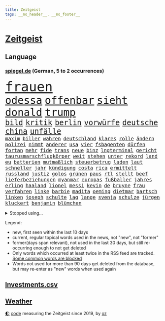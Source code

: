 ```yaml
---
title: Zeitgeist
tags: __no_header__, __no_footer__
---
```


# [Zeitgeist](https://oliz.io/zeitgeist/)

## Language

<h3><a href="https://www.spiegel.de" target="_blank">spiegel.de</a> (German, 5 to 2 occurrences)</h3>
<p style="font-family:monospace">
<span style="font-size:32pt"><a href="news_links.html#frauen" class="current">frauen</a></span>
<br>
<span style="font-size:25pt"><a href="news_links.html#odessa" class="current">odessa</a></span>
<span style="font-size:25pt"><a href="news_links.html#offenbar" class="current">offenbar</a></span>
<span style="font-size:25pt"><a href="news_links.html#sieht" class="current">sieht</a></span>
<span style="font-size:25pt"><a href="news_links.html#donald" class="current">donald</a></span>
<span style="font-size:25pt"><a href="news_links.html#trump" class="current">trump</a></span>
<br>
<span style="font-size:18pt"><a href="news_links.html#bild" class="current">bild</a></span>
<span style="font-size:18pt"><a href="news_links.html#kritik" class="current">kritik</a></span>
<span style="font-size:18pt"><a href="news_links.html#berlin" class="current">berlin</a></span>
<span style="font-size:18pt"><a href="news_links.html#vorwürfe" class="current">vorwürfe</a></span>
<span style="font-size:18pt"><a href="news_links.html#deutsche" class="current">deutsche</a></span>
<span style="font-size:18pt"><a href="news_links.html#china" class="current">china</a></span>
<span style="font-size:18pt"><a href="news_links.html#unfälle" class="current">unfälle</a></span>
<br>
<span style="font-size:12pt"><a href="news_links.html#maxim" class="current">maxim</a></span>
<span style="font-size:12pt"><a href="news_links.html#biller" class="current">biller</a></span>
<span style="font-size:12pt"><a href="news_links.html#wahren" class="current">wahren</a></span>
<span style="font-size:12pt"><a href="news_links.html#deutschland" class="current">deutschland</a></span>
<span style="font-size:12pt"><a href="news_links.html#klares" class="current">klares</a></span>
<span style="font-size:12pt"><a href="news_links.html#rolle" class="current">rolle</a></span>
<span style="font-size:12pt"><a href="news_links.html#ändern" class="current">ändern</a></span>
<span style="font-size:12pt"><a href="news_links.html#polizei" class="current">polizei</a></span>
<span style="font-size:12pt"><a href="news_links.html#nimmt" class="current">nimmt</a></span>
<span style="font-size:12pt"><a href="news_links.html#anderer" class="current">anderer</a></span>
<span style="font-size:12pt"><a href="news_links.html#usa" class="current">usa</a></span>
<span style="font-size:12pt"><a href="news_links.html#vier" class="current">vier</a></span>
<span style="font-size:12pt"><a href="news_links.html#fsbagenten" class="new">fsbagenten</a></span>
<span style="font-size:12pt"><a href="news_links.html#dürfen" class="current">dürfen</a></span>
<span style="font-size:12pt"><a href="news_links.html#fortan" class="current">fortan</a></span>
<span style="font-size:12pt"><a href="news_links.html#mehr" class="current">mehr</a></span>
<span style="font-size:12pt"><a href="news_links.html#fide" class="new">fide</a></span>
<span style="font-size:12pt"><a href="news_links.html#trans" class="current">trans</a></span>
<span style="font-size:12pt"><a href="news_links.html#neue" class="current">neue</a></span>
<span style="font-size:12pt"><a href="news_links.html#binz" class="current">binz</a></span>
<span style="font-size:12pt"><a href="news_links.html#lngterminal" class="current">lngterminal</a></span>
<span style="font-size:12pt"><a href="news_links.html#gericht" class="current">gericht</a></span>
<span style="font-size:12pt"><a href="news_links.html#taurusmarschflugkörper" class="current">taurusmarschflugkörper</a></span>
<span style="font-size:12pt"><a href="news_links.html#weit" class="current">weit</a></span>
<span style="font-size:12pt"><a href="news_links.html#stehen" class="current">stehen</a></span>
<span style="font-size:12pt"><a href="news_links.html#unter" class="current">unter</a></span>
<span style="font-size:12pt"><a href="news_links.html#rekord" class="current">rekord</a></span>
<span style="font-size:12pt"><a href="news_links.html#land" class="current">land</a></span>
<span style="font-size:12pt"><a href="news_links.html#eu" class="current">eu</a></span>
<span style="font-size:12pt"><a href="news_links.html#batterien" class="current">batterien</a></span>
<span style="font-size:12pt"><a href="news_links.html#mutmaßlich" class="current">mutmaßlich</a></span>
<span style="font-size:12pt"><a href="news_links.html#steuerbetrug" class="new">steuerbetrug</a></span>
<span style="font-size:12pt"><a href="news_links.html#laden" class="current">laden</a></span>
<span style="font-size:12pt"><a href="news_links.html#laut" class="current">laut</a></span>
<span style="font-size:12pt"><a href="news_links.html#schneller" class="current">schneller</a></span>
<span style="font-size:12pt"><a href="news_links.html#jahr" class="current">jahr</a></span>
<span style="font-size:12pt"><a href="news_links.html#kündigung" class="current">kündigung</a></span>
<span style="font-size:12pt"><a href="news_links.html#costa" class="current">costa</a></span>
<span style="font-size:12pt"><a href="news_links.html#rica" class="current">rica</a></span>
<span style="font-size:12pt"><a href="news_links.html#ermittelt" class="current">ermittelt</a></span>
<span style="font-size:12pt"><a href="news_links.html#russland" class="current">russland</a></span>
<span style="font-size:12pt"><a href="news_links.html#justiz" class="current">justiz</a></span>
<span style="font-size:12pt"><a href="news_links.html#golos" class="new">golos</a></span>
<span style="font-size:12pt"><a href="news_links.html#grünen" class="current">grünen</a></span>
<span style="font-size:12pt"><a href="news_links.html#paus" class="current">paus</a></span>
<span style="font-size:12pt"><a href="news_links.html#rtl" class="new">rtl</a></span>
<span style="font-size:12pt"><a href="news_links.html#stellt" class="current">stellt</a></span>
<span style="font-size:12pt"><a href="news_links.html#beef" class="new">beef</a></span>
<span style="font-size:12pt"><a href="news_links.html#lieferbeziehungen" class="new">lieferbeziehungen</a></span>
<span style="font-size:12pt"><a href="news_links.html#myanmar" class="current">myanmar</a></span>
<span style="font-size:12pt"><a href="news_links.html#europas" class="current">europas</a></span>
<span style="font-size:12pt"><a href="news_links.html#fußballer" class="current">fußballer</a></span>
<span style="font-size:12pt"><a href="news_links.html#jahres" class="current">jahres</a></span>
<span style="font-size:12pt"><a href="news_links.html#erling" class="current">erling</a></span>
<span style="font-size:12pt"><a href="news_links.html#haaland" class="current">haaland</a></span>
<span style="font-size:12pt"><a href="news_links.html#lionel" class="current">lionel</a></span>
<span style="font-size:12pt"><a href="news_links.html#messi" class="current">messi</a></span>
<span style="font-size:12pt"><a href="news_links.html#kevin" class="current">kevin</a></span>
<span style="font-size:12pt"><a href="news_links.html#de" class="current">de</a></span>
<span style="font-size:12pt"><a href="news_links.html#bruyne" class="new">bruyne</a></span>
<span style="font-size:12pt"><a href="news_links.html#frau" class="current">frau</a></span>
<span style="font-size:12pt"><a href="news_links.html#verfahren" class="current">verfahren</a></span>
<span style="font-size:12pt"><a href="news_links.html#linke" class="current">linke</a></span>
<span style="font-size:12pt"><a href="news_links.html#barbie" class="current">barbie</a></span>
<span style="font-size:12pt"><a href="news_links.html#madita" class="new">madita</a></span>
<span style="font-size:12pt"><a href="news_links.html#oeming" class="new">oeming</a></span>
<span style="font-size:12pt"><a href="news_links.html#dietmar" class="current">dietmar</a></span>
<span style="font-size:12pt"><a href="news_links.html#bartsch" class="current">bartsch</a></span>
<span style="font-size:12pt"><a href="news_links.html#linken" class="current">linken</a></span>
<span style="font-size:12pt"><a href="news_links.html#joseph" class="new">joseph</a></span>
<span style="font-size:12pt"><a href="news_links.html#schulte" class="new">schulte</a></span>
<span style="font-size:12pt"><a href="news_links.html#lag" class="current">lag</a></span>
<span style="font-size:12pt"><a href="news_links.html#lange" class="current">lange</a></span>
<span style="font-size:12pt"><a href="news_links.html#svenja" class="new">svenja</a></span>
<span style="font-size:12pt"><a href="news_links.html#schulze" class="current">schulze</a></span>
<span style="font-size:12pt"><a href="news_links.html#jürgen" class="current">jürgen</a></span>
<span style="font-size:12pt"><a href="news_links.html#kluckert" class="new">kluckert</a></span>
<span style="font-size:12pt"><a href="news_links.html#benjamin" class="current">benjamin</a></span>
<span style="font-size:12pt"><a href="news_links.html#blümchen" class="new">blümchen</a></span>
</p>
<details>
<summary>Stopped using...</summary>
<p class="former" style="font-size:12pt">
investoren(1029) entscheidungen(1028) scheinen(1028) serie(1028) zuschauer(1028) bundesländer(1027) protestiert(1027) taylor(1027) arsenal(1026) berichte(1026) geboten(1026) genannt(1026) kapitän(1026) landtag(1026) bundesländern(1025) geeinigt(1025) gesorgt(1025) is(1025) johnson(1025) kontrollieren(1025) mediziner(1025) programm(1025) verteilt(1025) angeblichen(1024) entschuldigt(1024) generalsekretär(1024) juden(1024) tests(1024) bemüht(1023) jens(1023) landkreis(1023) minderheit(1023) passieren(1023) beschäftigten(1022) hinweisen(1022) ifoinstitut(1022) kaputt(1022) krankenhäuser(1022) oberbürgermeister(1022) reduziert(1022) schiedsrichter(1022) strengere(1022) widerspruch(1022) anschlag(1021) entwicklungen(1021) hintergründe(1021) kündigte(1021) moderne(1021) präsidentschaftswahl(1021) standort(1021) syrien(1021) bundespräsident(1020) priester(1020) steinmeier(1020) verunglückt(1020) zusammenhang(1020) demokraten(1019) fragt(1019) löste(1019) menschenleben(1019) standen(1019) brauchte(1018) entlassung(1018) punkten(1018) smartphone(1018) davor(1017) dementiert(1017) meist(1017) bereiten(1016) keller(1016) schritte(1016) ungarns(1016) ursachen(1016) überrascht(1016) brite(1015) pünktlich(1015) stadion(1015) trennt(1015) normalität(1014) philipp(1014) studien(1014) haushalte(1013) saarland(1013) sowie(1013) bundesstaat(1012) verspielt(1012) auftrag(1011) regiert(1011) reiste(1011) form(1010) mode(1010) rollen(1010) 600(1008) genauso(1008) gold(1008) klimaschutz(1008) beteiligung(1007) verbessert(1006) berühmten(1004) monats(1004) skeptisch(1004) frankwalter(1003) vorn(1003) gemeinsames(1001) eigenes(1000) hoffnungen(1000) unzufrieden(1000) landet(998) popstar(998) fan(996) apps(995) fortsetzung(994) gehörte(993) kassieren(993) abhängig(992) aufgabe(989) georg(988) provoziert(987) spannend(987) gerieten(986) iranischen(984) besteht(983) vorläufig(983) grüner(978) konzert(977) ära(977) elizabeth(974) empfangen(973) erhebliche(969) coronaimpfung(957) wetterdienst(941) langjährige(921) autobahnen(886) verlag(833) stoltenberg(826) novak(772) verdi(766) djoković(763) irre(755) ohnehin(753) mächtigen(746) fluten(728) beeinträchtigt(723) funktionen(705) hoffenheim(698) nachmittag(686) 2025(685) erreichte(684) ampelkoalition(680) fehlender(674) einigt(669) anton(664) demo(664) abschreckung(661) verständigt(650) hofreiter(649) größtem(642) 41(641) feiertag(634) härte(633) tödlichem(629) schusswaffen(617) promis(604) stephen(602) außenministerium(600) innenministerin(599) pink(597) schloss(595) 87(592) verschiedenen(592) bürgerkrieg(550) helikopter(550) klingen(544) einheiten(543) filmemacher(543) 49(541) fake(541) flughäfen(536) umfragen(534) betrugs(522) 19jährige(521) bill(521) besetzte(513) profitierte(507) beschuldigten(502) kremltruppen(497) finnische(496) mariupol(493) messerattacke(491) koch(490) hochrangige(489) natobeitritt(485) fox(480) weichen(475) schwerverletzte(474) humor(473) zugänglich(470) zuschauern(469) gäbe(457) export(453) jesus(451) verärgert(450) usschauspieler(446) lustig(445) prinzessin(443) konzerte(442) bedingung(434) fire(431) debattiert(430) ausgebaut(428) angeschlagenen(426) bedarf(426) ausgezahlt(424) reporterin(424) empfehlungen(423) titelverteidiger(422) anhaltende(421) galten(421) anwältin(420) exmann(420) leopardpanzer(420) iii(418) inmitten(418) yorks(413) therapien(412) prompt(411) valley(409) attraktiver(407) sahen(406) plädieren(401) versorgen(395) braun(394) bundeskartellamt(394) deutsch(394) beteuert(393) großeltern(388) berlinneukölln(386) kilo(386) olympiasieger(383) solches(383) verstanden(379) ähnlichen(378) 2040(375) aussteigen(375) 2008(374) diana(365) offenlegen(365) wärmepumpen(362) bürgergeld(360) schlimmeres(360) disney(358) rbb(357) protestbewegung(356) heizung(355) demonstration(353) leopard2panzer(351) okay(351) streiks(351) einladung(348) strenge(348) marken(343) herunter(342) heikle(340) töne(337) biografie(336) nackt(335) vergisst(335) wenigstens(334) unruhen(332) finnen(329) zutritt(329) talkshow(328) zurückkehren(328) kita(327) gratis(325) beton(321) rassistischer(321) ausgestattet(319) durchaus(319) finanzministerium(319) unbeantwortet(317) luftangriff(316) vaters(314) vereinbarung(312) sechsten(311) verstorbene(311) zusage(308) einsamkeit(307) irland(307) rückschlägen(305) gerecht(303) krawalle(303) windsor(302) lakers(299) rechtlichen(299) härtesten(296) langes(295) verhelfen(295) kommissar(294) freundschaft(293) freiem(289) übergewicht(287) cyberangriff(281) absolviert(280) taucher(280) autorinnen(275) missionen(275) umfassende(274) verehrt(273) beantragen(271) eric(271) beratung(269) aneinander(266) fängt(264) geschmack(264) flugabwehr(261) krankenhausreform(259) ausgemacht(256) trotzen(256) herrmann(255) jets(254) redet(254) renner(254) finanzaufsicht(253) reißen(253) 14jähriger(252) abbauen(252) basf(252) benedikt(251) staates(251) berühmteste(249) wegfallen(248) monatelangen(244) bafin(242) häufen(242) technologien(242) migrationspolitik(241) gipfeltreffen(240) schränken(240) streben(239) fenster(238) vorverkauf(238) bemängeln(235) check(235) steigern(235) gelsenkirchen(234) unfalls(234) muster(232) trauern(232) besitzen(230) erstickt(230) hauses(230) duda(229) schulsystem(228) dunkelheit(226) exportieren(226) kontrollen(226) streitigkeiten(226) warnstreik(226) begleitung(225) mühsam(224) verschafft(224) entsprechendes(223) leblos(222) handelspartner(221) chefredakteur(220) pfarrer(220) evg(219) unglaublich(219) salat(218) heimische(216) peinlich(214) polizeigewalt(212) redaktion(212) verdreifacht(212) gebet(211) aufgefallen(210) betreffen(210) vorfälle(210) hoffentlich(209) reederei(209) krawallen(208) guardian(207) meiste(207) mitgliedschaft(207) nepal(207) erfolgreiche(206) staatsgebiet(206) dieb(205) ignorieren(205) festivals(204) einträge(203) solcher(203) batic(202) bibel(202) komplizierten(202) leitmayr(202) 69(201) landrat(200) mythos(200) symptome(199) applaus(198) flugverkehr(198) gedenken(197) elektrische(194) leistungen(194) veröffentlichten(194) heiligen(193) freier(192) geschäftsmann(192) alcaraz(191) entlang(191) rivale(190) bewahren(189) repariert(189) springer(189) verdächtigt(189) aufklären(187) miete(187) umweltschutz(187) waldbrand(187) abheben(186) republikanische(186) office(185) totes(185) bohlen(184) elena(184) gewaltsame(184) unosicherheitsrat(184) bremst(183) theoretisch(182) wiederzufinden(182) hoffe(181) geschult(179) zwang(179) akt(178) kläger(178) nötigung(178) sätze(178) überschreiten(178) dfl(177) weimar(177) finnlands(176) natomitglied(176) schweres(176) bundesweiten(175) janet(175) polizeiangaben(175) yellen(175) filmen(174) selfie(174) ambitionen(173) brokstedt(173) kilometern(173) ibrahim(172) jubelten(172) tarifverhandlungen(172) paket(171) döpfner(168) streitgespräch(168) delikte(167) traurig(167) elch(165) nordwesten(165) generalstaatsanwältin(164) reisten(164) junior(163) ausgleich(162) beilegen(162) stillstand(161) fraglich(160) pfannkuchen(160) stärkt(160) ankündigt(159) detail(157) on(156) parade(155) ham(154) arbeitskampf(153) briefkasten(153) ss(153) grüßen(152) joggen(152) verursachen(152) betrieblichen(151) umstellung(151) ehrgeizige(150) fahrern(150) komplizen(150) notwehr(150) marina(149) meeresspiegel(149) objekt(149) langweilig(148) wänden(148) tattoo(147) aufschluss(146) kapstadt(146) schwangerschaftsabbrüche(146) ankommen(145) derer(145) flugsicherung(145) wang(145) yi(145) ökonomin(145) flutkatastrophe(144) ostdeutschen(144) basketball(143) römisches(143) tennisprofi(143) ulrike(141) bedrohen(140) erzbistum(140) nairobi(139) zukünftig(139) fließen(138) geschehen(138) kreativ(138) hof(137) mecklenburgvorpommerns(137) erholen(136) jesse(136) hausbesitzer(135) kreuz(135) therapiesitzung(135) bevorstehenden(134) ölraffinerie(134) chappatte(133) natomitgliedschaft(133) gekonnt(132) beschränken(131) erzbischof(131) jakarta(131) wettrennen(131) it(130) koma(130) spektakulärer(130) downing(129) herausgabe(129) regulierung(128) kartellamt(127) sprengungen(127) wach(127) verursachte(126) geflüchtet(125) urteilte(125) arbeitskräfte(124) hakenkreuze(124) machtdemonstration(124) nordrheinwestfälischen(124) rechnungshof(124) wasserwerfer(124) nutze(123) heutige(122) verhinderte(122) überflutungen(122) absatz(121) mails(121) abholen(120) aufteilung(120) gedulden(120) musikalisch(120) robin(120) bundeskriminalamt(119) daniil(119) 88(118) holland(118) kollidiert(118) wappnen(118) brachten(117) professionelle(117) deutliches(116) fußballern(115) spdkanzler(115) gestimmt(114) kader(114) ausbilder(113) beziehen(113) erteilen(113) fallengelassen(113) fantasie(113) national(113) produkt(113) angeschlagene(112) inneren(112) misstrauensvotum(112) chinapolitik(111) eilantrag(109) empfinden(109) holger(109) prozessen(109) wahnvorstellungen(109) vorausgesetzt(108) adhs(107) wahlberechtigte(107) erdogan(106) gendersprache(106) italiener(106) kontern(106) freizeitpark(105) mittendrin(105) prekären(105) übergriff(105) hoeneß(104) linkenchef(104) konrad(103) stuft(103) ökosysteme(103) östlichen(103) münchens(102) tanken(101) 125(100) erwartete(100) kennedy(100) moderna(100) bürgerkriegs(99) fisch(99) kinderarmut(99) rechtspopulistischen(98) straßburg(98) turin(98) 59jährigen(97) feststehen(97) konzentration(97) rechtsextrem(97) schamlos(97) verdanken(96) ausgehen(95) constantin(95) niedergestochen(95) sichere(95) bauwerk(94) zuneigung(94) 180(93) ermutigt(93) horror(93) tageszeitung(93) christie(92) court(92) existiert(92) großrazzia(92) medikament(92) nachts(92) abi(91) geldautomaten(91) vorsorglich(91) abgeschlossene(90) albernheit(90) sony(90) tvansprache(90) hirntot(89) beschmiert(88) betrügerbande(88) bewahrt(88) herausfordernd(88) mathias(88) meilenstein(88) schäfer(88) verunstaltet(88) bka(87) forces(87) gebucht(87) gouverneurin(87) rapid(87) support(87) erlangen(86) erläutert(86) erpresser(86) h(86) hessens(86) kanzlei(86) spektakulär(86) uli(86) umkrempeln(86) zimmermann(86) blau(85) diebstahl(85) geburtstagsparty(85) kühler(85) rückzahlung(85) serien(85) sudanesischen(85) verzückt(85) frontscheibe(84) gänswein(84) polizeiinspekteur(84) privatsekretär(84) spielabbruch(84) todesfällen(84) xvi(84) zehntel(83) ausgesagt(82) call(82) duty(82) etablierten(82) feministinnen(82) kaliforniens(82) lehrt(82) leslie(82) pioneer(82) reparaturzentrum(82) rettungsmission(82) rice(82) stöhnen(82) weltruhm(82) durchsetzt(81) einschüchtern(81) schirach(81) tegernsee(81) überschwemmen(81) überspringen(81) berechnung(80) berühmtesten(80) mittäter(80) rekordsumme(80) versprecher(80) erbittert(79) girls(79) massenprotesten(79) verständlich(79) vilnius(79) weitreichende(79) 260(78) arabischen(78) dazugelernt(78) fiebertraum(78) triumphieren(78) byd(77) gegenschlag(77) litauens(77) lukrativen(77) missverhältnis(77) sabotageverdacht(77) tätigkeit(77) zahlungsunfähigkeit(77) filmbranche(76) geschwindigkeit(76) gosens(76) kleben(76) landtagswahlen(76) meistertrainer(76) sektenführer(76) verrücktes(76) vorstandsboss(76) anhieb(75) imam(75) loud(75) maik(75) rückeroberung(75) familienunternehmens(74) filmstudios(74) gewalttätigen(74) high(74) ios(74) lake(74) sheffield(74) störten(74) 70jährige(73) alkoholisiert(73) bildungsminister(73) dominierten(73) exbürgermeister(73) spaziergänger(73) meisterfeier(72) zwischendurch(72) brandbrief(71) eingeschläfert(71) minimieren(71) schiefgehen(71) sparkassen(71) sprints(71) diskutierten(70) frontflügel(70) gewollt(70) mangelware(70) schuldigen(70) tiebreak(70) vice(70) forbes(69) plate(69) sexualstraftäter(69) taktik(69) todesfälle(69) aggressiven(68) alben(68) mehreinnahmen(68) passwort(68) ranghohen(68) trauriger(68) tübinger(68) verlockend(68) altersvorsorge(67) drähte(67) einstufung(67) erinnerten(67) ethnischen(67) light(67) perlt(67) rezeptfreie(67) tauscht(67) raschen(66) sonderbeauftragten(66) stopfen(66) swift(66) ungehalten(66) 9(65) auftritts(65) brutalen(65) dämpft(65) frederik(65) gesang(65) gunst(65) lifestyle(65) steigender(65) umgebaut(65) establishment(64) gewähren(64) memoiren(64) sechzigerjahren(64) überflutete(64) activision(63) blizzard(63) leonie(63) tätige(63) verfassung(63) 60000(62) ausraster(62) beckenbauer(62) bedrängt(62) bergdorf(62) einzusetzen(62) fotostrecke(62) jugendorganisationen(62) lasten(62) rocky(62) staatsfernsehen(62) vorletzte(62) allgegenwärtig(61) bafög(61) ballermann(61) beliebteste(61) exekutiert(61) härteres(61) lachen(61) lustige(61) soldatinnen(61) dramatik(60) evpchef(60) gegenmittel(60) reagan(60) ronald(60) shell(60) ungestüm(60) versorgungskrise(60) versöhnliche(60) geknüpft(59) luis(59) rattengift(59) waffenpaket(59) heat(58) insolvenzverwalter(58) kalkuliert(58) matteo(58) münchentatort(58) niederzulegen(58) exnationalspieler(57) kassenärztlichen(57) sachschäden(57) schützenpanzer(57) selbstständig(57) verunglimpft(57) waffenstillstand(57) bodyguard(56) mysteriöse(56) 2006(55) dürr(55) ordner(55) schub(55) treu(55) unstimmigkeiten(55) ämtern(55) abfall(54) blockierte(54) bundesministerien(54) hoffnungslosigkeit(54) verstrickungen(54) murphy(53) playoffaus(53) styles(53) this(53) 77(52) erlangte(52) literarisches(52) prozessbeginn(52) römer(52) tonnenweise(52) allan(51) deutschsprachige(51) hausfrauen(51) nachweis(51) textilien(51) wuchs(51) abenteuer(50) diktaturen(50) erpressen(50) fataler(50) ressorts(50) titelverteidigung(50) vorsitzender(50) zulasten(50) 67(49) erfahrene(49) gelaufen(49) kaltgestellt(49) logik(49) amini(48) geburtstagsgesellschaft(48) jina(48) mahsa(48) zwanzig(48) bremse(47) cavendish(47) kiboom(47) mondlandung(47) sanieren(47) seins(47) studios(47) untersuchungskommission(47) urteile(47) coronaapp(46) kapazität(46) lebensunterhalt(46) ngos(46) papstes(46) sinkenden(46) wirtschaftsforscher(46) überresten(46) erkennt(45) eroberte(45) sympathisch(45) tiefseebergbau(45) aufsteigen(44) auswärtigen(44) dunkelziffer(44) exverkehrsminister(44) rico(44) sechster(44) stirn(44) sätzen(44) erhoffte(43) fäuste(43) geschehnisse(43) jannik(43) protestierende(43) sinner(43) amerikanern(42) ankündigungen(42) kosovarische(42) segelflugzeug(42) teilnehmern(42) zwischenfall(42) albin(41) bezahlte(41) enttäuschungen(41) eurofighter(41) kurti(41) melle(41) rammsteinkonzert(41) tarifverträge(41) ultrarechte(41) zuliebe(41) 53jähriger(40) dokumentenaffäre(40) innern(40) lagern(40) leidtragende(40) nikolaus(40) schirdewan(40) versammlung(40) 4700(39) kadyrow(39) milan(39) nordamerikanischen(39) poster(39) regierungsdokumente(39) rekordhitze(39) rybakina(39) singlecharts(39) stonehenge(39) ungefähr(39) wiesen(39) beach(38) bergsteigerin(38) bewegende(38) kirevolution(38) liv(38) plastiksäcke(38) überfluteten(38) andreeva(37) aryna(37) belarussin(37) helene(37) mirra(37) olympiastadion(37) sabalenka(37) stellvertretende(37) toskana(37) tschechin(37) unterhalb(37) zielscheibe(37) ölkonzerne(37) cat(36) helen(36) omaha(36) plante(36) progressiv(36) regenbogenflaggen(36) vorne(36) kostenlose(35) milliardenschweren(35) reparaturen(35) rising(35) fäden(34) lärmen(34) polizeigewahrsam(34) schlichten(34) auflösung(33) bewerberfeld(33) eroberten(33) katamaran(33) metachef(33) ungeahnte(33) werkelt(33) ausgeschöpft(32) declan(32) emirate(32) erodieren(32) favoritin(32) hügel(32) kzhäftlinge(32) müllvermeidung(32) tumulte(32) flüchtlingen(31) fortsetzt(31) iga(31) now(31) poltert(31) speak(31) stellplätze(31) widerlegt(31) świątek(31) diebesbande(30) huldigt(30) kupferhersteller(30) langjährigen(30) sozialdemokrat(30) verholfen(30) verlusten(30) vorschlagen(30) 1971(29) beitreten(29) buhlen(29) chinastrategie(29) finalsieg(29) gießen(29) stellenabbau(29) aufzusetzen(28) easyjet(28) landkreise(28) polizistinnen(28) sonnencreme(28) weltkulturerbe(28) abgeschwächt(27) angelaufen(27) costners(27) dreitägige(27) d’azur(27) elton(27) freikommen(27) hubert(27) jane(27) locker(27) natogipfel(27) zehntausend(27) drehbuch(26) gelb(26) natostaaten(26) oecdstudie(26) scheidungskrieg(26) spiegelt(26) urin(26) übertrieben(26) abhängigkeiten(25) fleck(25) freibädern(25) herunterzuspielen(25) hetzt(25) indirekt(25) irlands(25) playstation(25) prägte(25) rolling(25) rsfmiliz(25) verunsicherung(25) warnungen(25) weisen(25) aussuchen(24) flieger(24) raucher(24) wettbewerber(24) hurkacz(23) meines(23) netze(23) produzenten(23) radwege(23) senats(23) unhöflich(23) beitrittseinladung(22) fertiger(22) freiwasserschwimmer(22) klimaschädlichen(22) militärbündnis(22) radweg(22) symptomen(22) wimbledon(22) architekten(21) benötigten(21) hochgradig(21) prigoschins(21) tätigkeiten(21) wagnerkämpfer(21) zulieferer(21) abgeworben(20) android(20) holten(20) händen(20) investition(20) modernes(20) nannten(20) randale(20) randalierende(20) rentnerinnen(20) selbstoptimierung(20) wagneraufstand(20) zäsur(20) chemiekonzern(19) datenlecks(19) dumme(19) kanaren(19) meeresboden(19) schleswigholsteinische(19) wmtest(19) zusammengestellt(19) überschwemmt(19) barker(18) bitteren(18) kourtney(18) rekordhalter(18) travis(18) verkaufte(18) vermeidbare(18) belohnen(17) nationalkonservativen(17) schweinfurt(17) studienfinanzierung(17) 32000(16) afdhöhenflug(16) berücksichtigen(16) dehydrierung(16) parteifreunde(16) zunutze(16) gleichheit(15) ifopräsident(15) kirchen(15) ralph(15) reiseziele(15) schadstoffen(15) warmen(15) befragen(14) feindbild(14) oberbefehlshaber(14) surowikin(14) untreue(14) verlieben(14) weltbild(14) dänische(13) feuchte(13) komisch(13) maroden(13) massencrash(13) verwahrt(13) hitzebedingte(12) ladesäule(12) meetings(12) raste(12) sofortige(12) unzufriedenheit(12) verschreiben(12) archäologie(11) böschung(11) limits(11) mdr(11) perfekter(11) toptalente(11)
</p>
</details>
<p>Legend:
<ul>
<li><span class="new">new</span>, first seen within the last 10 days</li>
<li><span class="current">current</span>, regular topical words used in the news, not "new", not "former"</li>
<li><span class="former">former(days span relevant)</span>, not used in the last 30 days, but still re-occurring enough to not get deleted</li>
<li>Only words which occurred at least twice in the RSS feed are tracked. <a href="language/filters.py">Some common words are blocked</a></li>
<li>Words not used for more than 90 days get deleted from the database, but may re-enter as "new" words when used again</li>
</ul>
</p>

## [Investments](investments.html)[.csv](investments.csv)

## [Weather](weather.html)

<footer>
<a href="javascript:toggleTheme()" class="nav">🌓</a>
<a href="https://github.com/ooz/zeitgeist">code</a> measuring the Zeitgeist since 2019, by <a href="https://oliz.io">oz</a>
</footer>
